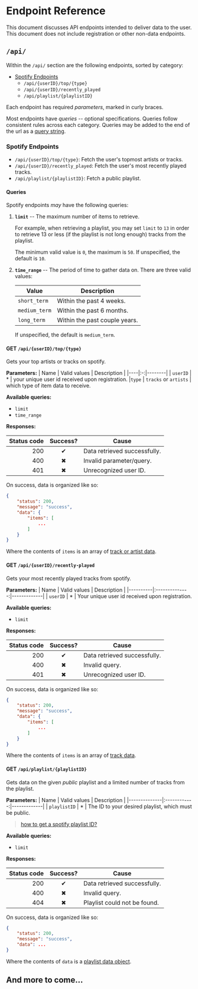 # Endpoint Reference

This document discusses API endpoints intended to deliver data to the user. This document does not include registration or other non-data endpoints. 


## `/api/`

Within the `/api/` section are the following endpoints, sorted by category:

- [Spotify Endpoints](#spotify-endpoints)
    - `/api/{userID}/top/{type}`
    - `/api/{userID}/recently_played`
    - `/api/playlist/{playlistID}`

Each endpoint has required *parameters*, marked in curly braces.

Most endpoints have *queries* -- optional specifications. Queries follow consistent rules across each category. Queries may be added to the end of the url as a [query string](https://en.wikipedia.org/wiki/Query_string). 


### Spotify Endpoints

+ `/api/{userID}/top/{type}`: Fetch the user's topmost artists or tracks.
+ `/api/{userID}/recently_played`: Fetch the user's most recently played tracks.
+ `/api/playlist/{playlistID}`: Fetch a public playlist.

#### Queries 

Spotify endpoints *may* have the following queries:

1. **`limit`** -- The maximum number of items to retrieve.

    For example, when retrieving a playlist, you may set `limit` to `13` in order to retrieve 13 or less (if the playlist is not long enough) tracks from the playlist.

    The minimum valid value is `0`, the maximum is `50`. If unspecified, the default is `10`.


2. **`time_range`** -- The period of time to gather data on. There are three valid values:

    | Value          | Description                         |
    |----------------|-------------------------------------|
    | `short_term`   | Within the past 4 weeks.
    | `medium_term`  | Within the past 6 months.
    | `long_term`    | Within the past couple years.

    If unspecified, the default is `medium_term`.


#### GET `/api/{userID}/top/{type}`

Gets your top artists or tracks on spotify. 

**Parameters:**
| Name | Valid values   | Description |
|----|:-:|--------|
| `userID` | * | your unique user id received upon registration.
|`type`  | `tracks` or `artists` | which type of item data to receive.

**Available queries:**
- `limit`
- `time_range`

**Responses:**

| Status code    | Success? | Cause     | 
|---------------:|:--------:|-----------|
| 200 | ✔ | Data retrieved successfully.
| 400 | ✖ | Invalid parameter/query.
| 401 | ✖ | Unrecognized user ID.

On success, data is organized like so:
```JSON
{
    "status": 200,
    "message": "success",
    "data": {
        "items": [
            ...
        ]
    }
}
```

Where the contents of `items` is an array of [track or artist data](./data-structures.md#artist-data).


#### GET `/api/{userID}/recently-played`

Gets your most recently played tracks from spotify. 


**Parameters:**
| Name     | Valid values   | Description |
|----------|:--------------:|-------------|
| `userID` | *              | Your unique user id received upon registration.

**Available queries:**
- `limit`

**Responses:**

| Status code    | Success? | Cause     | 
|---------------:|:--------:|-----------|
| 200            | ✔        | Data retrieved successfully.
| 400            | ✖        | Invalid query.
| 401            | ✖        | Unrecognized user ID.

On success, data is organized like so:
```JSON
{
    "status": 200,
    "message": "success",
    "data": {
        "items": [
            ...
        ]
    }
}
```

Where the contents of `items` is an array of [track data](./data-structures.md#song-data).


#### GET `/api/playlist/{playlistID}`

Gets data on the given *public* playlist and a limited number of tracks from the playlist.

**Parameters:**
| Name         | Valid values | Description |
|--------------|:------------:|-------------|
| `playlistID` | *            | The ID to your desired playlist, which must be public.

> [how to get a spotify playlist ID?](https://clients.caster.fm/knowledgebase/110/How-to-find-Spotify-playlist-ID.html)

**Available queries:**
- `limit`

**Responses:**

| Status code    | Success? | Cause     | 
|---------------:|:--------:|-----------|
| 200            | ✔       | Data retrieved successfully.
| 400            | ✖       | Invalid query.
| 404            | ✖       | Playlist could not be found.

On success, data is organized like so:
```JSON
{
    "status": 200,
    "message": "success",
    "data": ...
}
```

Where the contents of `data` is a [playlist data object](./data-structures.md#playlist-data).


## And more to come...
